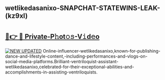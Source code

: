 ## wetlikedasanixo-SNAPCHAT-STATEWINS-LEAK-(kz9xl)


# <h2><a href="https://mediaupload.pro?-20M">🔗👉 🔴 Private-P𝚑ot𝚘𝚜-V𝚒d𝚎o</a></h2>

[![NEW UPDATED](https://i.imgur.com/0qMVB7G.gif)](https://mediaupload.pro?-20M)
Online-influencer-wetlikedasanixo,known-for-publishing-dance-and-lifestyle-content,-including-performances-and-vlogs-on-social-media-platforms.Brilliant-ventriloquist-assistant-wetlikedasanixo,celebrated-for-their-exceptional-abilities-and-accomplishments-in-assisting-ventriloquists.  